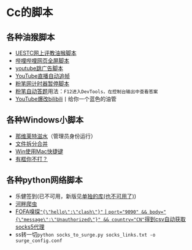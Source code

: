 # Cc的脚本

## 各种油猴脚本

- [UESTC网上评教油猴脚本](https://github.com/BlingCc233/Script-Tools/blob/main/uestc.js)
- [哔哩哔哩网页全屏脚本](https://github.com/BlingCc233/Script-Tools/blob/main/bilibili.js)
- [youtube跳广告脚本](https://github.com/BlingCc233/Script-Tools/blob/main/youtube.js)
- [YouTube直播自动追帧](https://github.com/BlingCc233/Script-Tools/blob/main/Youtube自动追帧.js)
- [粉笔网计时器暂停脚本](https://github.com/BlingCc233/Script-Tools/blob/main/%E7%B2%89%E7%AC%94%E7%BD%91%E8%AE%A1%E6%97%B6%E5%99%A8%E6%9A%82%E5%81%9C%E8%84%9A%E6%9C%AC.js)
- [粉笔自动答题](https://github.com/BlingCc233/Script-Tools/blob/main/%E7%B2%89%E7%AC%94%E8%87%AA%E5%8A%A8%E7%AD%94%E9%A2%98.js)用法：`F12进入DevTools，在控制台输出中查看答案`
- [YouTube爆改bilibili](https://github.com/BlingCc233/Script-Tools/blob/main/YouTube%E7%88%86%E6%94%B9bilibili.js)丨给你一个蓝色的油管

## 各种Windows小脚本


- [那维莱特滋水](https://github.com/BlingCc233/Script-Tools/blob/main/Neuvillette.cpp)（管理员身份运行）
- [文件拆分合并](https://github.com/BlingCc233/Script-Tools/tree/main/merge)
- [Win使用Mac快捷键](https://github.com/BlingCc233/Script-Tools/blob/main/WinMac.ahk)
- [有框你不打？](https://github.com/BlingCc233/Script-Tools/tree/main/Py_ValoTrig)

## 各种python网络脚本

- 乐健签到(已不可用，新版见[单独的库(也不可用了)](https://github.com/BlingCc233/MITM_modules))
- [河畔爬虫](https://github.com/BlingCc233/Script-Tools/blob/main/uestc_bbs_lottery.py)
- [FOFA嗅探`"{\"hello\":\"clash\"}"`丨`port="9090" && body="{\"message\":\"Unauthorized\"}" && country="CN"`得到csv自动获取socks5代理](https://github.com/BlingCc233/Script-Tools/blob/main/socks_proxy.go)
- ss转一切`python socks_to_surge.py socks_links.txt -o surge_config.conf`

